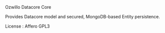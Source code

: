 Ozwillo Datacore Core

Provides Datacore model and secured, MongoDB-based Entity persistence.

License : Affero GPL3
